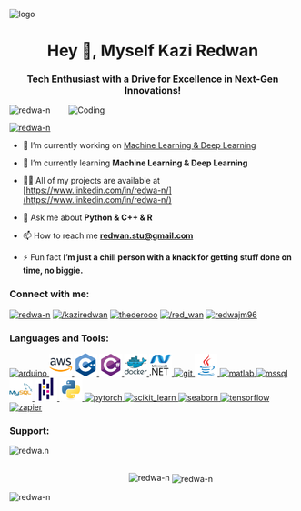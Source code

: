 ![logo](https://github.com/redwa-n/redwa-n/blob/main/programer-ezgif.com-crop.gif)
<h1 align="center">Hey 👋, Myself Kazi Redwan</h1>
<h3 align="center">Tech Enthusiast with a Drive for Excellence in Next-Gen Innovations!</h3>
<img align="right" alt="Coding" width="400" src="https://github.com/redwa-n/redwa-n/blob/main/download11.gif”>

<p align="left"> <img src="https://komarev.com/ghpvc/?username=redwa-n&label=Profile%20views&color=0e75b6&style=flat" alt="redwa-n" /> </p>

<p align="left"> <a href="https://github.com/ryo-ma/github-profile-trophy"><img src="https://github-profile-trophy.vercel.app/?username=redwa-n" alt="redwa-n" /></a> </p>

- 🔭 I’m currently working on [Machine Learning & Deep Learning](https://github.com/redwa-n/Advanced-Data-Scaling-Visualization-and-Machine-Learning-Techniques)

- 🌱 I’m currently learning **Machine Learning & Deep Learning**

- 👨‍💻 All of my projects are available at [https://www.linkedin.com/in/redwa-n/](https://www.linkedin.com/in/redwa-n/)

- 💬 Ask me about **Python & C++ & R**

- 📫 How to reach me **redwan.stu@gmail.com**

- ⚡ Fun fact **I’m just a chill person with a knack for getting stuff done on time, no biggie.**

<h3 align="left">Connect with me:</h3>
<p align="left">
<a href="https://linkedin.com/in/redwa-n" target="blank"><img align="center" src="https://raw.githubusercontent.com/rahuldkjain/github-profile-readme-generator/master/src/images/icons/Social/linked-in-alt.svg" alt="redwa-n" height="30" width="40" /></a>
<a href="https://kaggle.com//kaziredwan" target="blank"><img align="center" src="https://raw.githubusercontent.com/rahuldkjain/github-profile-readme-generator/master/src/images/icons/Social/kaggle.svg" alt="/kaziredwan" height="30" width="40" /></a>
<a href="https://fb.com/thederooo" target="blank"><img align="center" src="https://raw.githubusercontent.com/rahuldkjain/github-profile-readme-generator/master/src/images/icons/Social/facebook.svg" alt="thederooo" height="30" width="40" /></a>
<a href="https://codeforces.com/profile//red_wan" target="blank"><img align="center" src="https://raw.githubusercontent.com/rahuldkjain/github-profile-readme-generator/master/src/images/icons/Social/codeforces.svg" alt="/red_wan" height="30" width="40" /></a>
<a href="https://auth.geeksforgeeks.org/user/redwajm96" target="blank"><img align="center" src="https://raw.githubusercontent.com/rahuldkjain/github-profile-readme-generator/master/src/images/icons/Social/geeks-for-geeks.svg" alt="redwajm96" height="30" width="40" /></a>
</p>

<h3 align="left">Languages and Tools:</h3>
<p align="left"> <a href="https://www.arduino.cc/" target="_blank" rel="noreferrer"> <img src="https://cdn.worldvectorlogo.com/logos/arduino-1.svg" alt="arduino" width="40" height="40"/> </a> <a href="https://aws.amazon.com" target="_blank" rel="noreferrer"> <img src="https://raw.githubusercontent.com/devicons/devicon/master/icons/amazonwebservices/amazonwebservices-original-wordmark.svg" alt="aws" width="40" height="40"/> </a> <a href="https://www.w3schools.com/cpp/" target="_blank" rel="noreferrer"> <img src="https://raw.githubusercontent.com/devicons/devicon/master/icons/cplusplus/cplusplus-original.svg" alt="cplusplus" width="40" height="40"/> </a> <a href="https://www.w3schools.com/cs/" target="_blank" rel="noreferrer"> <img src="https://raw.githubusercontent.com/devicons/devicon/master/icons/csharp/csharp-original.svg" alt="csharp" width="40" height="40"/> </a> <a href="https://www.docker.com/" target="_blank" rel="noreferrer"> <img src="https://raw.githubusercontent.com/devicons/devicon/master/icons/docker/docker-original-wordmark.svg" alt="docker" width="40" height="40"/> </a> <a href="https://dotnet.microsoft.com/" target="_blank" rel="noreferrer"> <img src="https://raw.githubusercontent.com/devicons/devicon/master/icons/dot-net/dot-net-original-wordmark.svg" alt="dotnet" width="40" height="40"/> </a> <a href="https://git-scm.com/" target="_blank" rel="noreferrer"> <img src="https://www.vectorlogo.zone/logos/git-scm/git-scm-icon.svg" alt="git" width="40" height="40"/> </a> <a href="https://www.java.com" target="_blank" rel="noreferrer"> <img src="https://raw.githubusercontent.com/devicons/devicon/master/icons/java/java-original.svg" alt="java" width="40" height="40"/> </a> <a href="https://www.mathworks.com/" target="_blank" rel="noreferrer"> <img src="https://upload.wikimedia.org/wikipedia/commons/2/21/Matlab_Logo.png" alt="matlab" width="40" height="40"/> </a> <a href="https://www.microsoft.com/en-us/sql-server" target="_blank" rel="noreferrer"> <img src="https://www.svgrepo.com/show/303229/microsoft-sql-server-logo.svg" alt="mssql" width="40" height="40"/> </a> <a href="https://www.mysql.com/" target="_blank" rel="noreferrer"> <img src="https://raw.githubusercontent.com/devicons/devicon/master/icons/mysql/mysql-original-wordmark.svg" alt="mysql" width="40" height="40"/> </a> <a href="https://pandas.pydata.org/" target="_blank" rel="noreferrer"> <img src="https://raw.githubusercontent.com/devicons/devicon/2ae2a900d2f041da66e950e4d48052658d850630/icons/pandas/pandas-original.svg" alt="pandas" width="40" height="40"/> </a> <a href="https://www.python.org" target="_blank" rel="noreferrer"> <img src="https://raw.githubusercontent.com/devicons/devicon/master/icons/python/python-original.svg" alt="python" width="40" height="40"/> </a> <a href="https://pytorch.org/" target="_blank" rel="noreferrer"> <img src="https://www.vectorlogo.zone/logos/pytorch/pytorch-icon.svg" alt="pytorch" width="40" height="40"/> </a> <a href="https://scikit-learn.org/" target="_blank" rel="noreferrer"> <img src="https://upload.wikimedia.org/wikipedia/commons/0/05/Scikit_learn_logo_small.svg" alt="scikit_learn" width="40" height="40"/> </a> <a href="https://seaborn.pydata.org/" target="_blank" rel="noreferrer"> <img src="https://seaborn.pydata.org/_images/logo-mark-lightbg.svg" alt="seaborn" width="40" height="40"/> </a> <a href="https://www.tensorflow.org" target="_blank" rel="noreferrer"> <img src="https://www.vectorlogo.zone/logos/tensorflow/tensorflow-icon.svg" alt="tensorflow" width="40" height="40"/> </a> <a href="https://zapier.com" target="_blank" rel="noreferrer"> <img src="https://www.vectorlogo.zone/logos/zapier/zapier-icon.svg" alt="zapier" width="40" height="40"/> </a> </p>

<h3 align="left">Support:</h3>
<p><a href="https://www.buymeacoffee.com/redwa.n"> <img align="left" src="https://cdn.buymeacoffee.com/buttons/v2/default-yellow.png" height="50" width="210" alt="redwa.n" /></a></p><br><br>

<p><img align="left" src="https://github-readme-stats.vercel.app/api/top-langs?username=redwa-n&show_icons=true&locale=en&layout=compact" alt="redwa-n" /></p>

<p>&nbsp;<img align="center" src="https://github-readme-stats.vercel.app/api?username=redwa-n&show_icons=true&locale=en" alt="redwa-n" /></p>

<p><img align="center" src="https://github-readme-streak-stats.herokuapp.com/?user=redwa-n&" alt="redwa-n" /></p>
